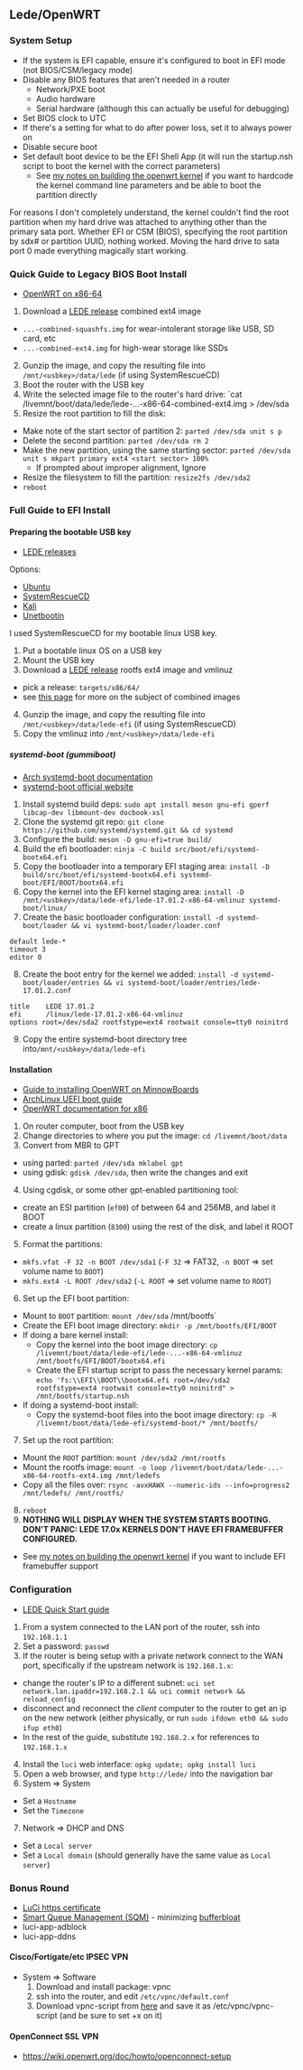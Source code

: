 ## Lede/OpenWRT

### System Setup
* If the system is EFI capable, ensure it's configured to boot in EFI mode (not BIOS/CSM/legacy mode)
* Disable any BIOS features that aren't needed in a router
  * Network/PXE boot
  * Audio hardware
  * Serial hardware (although this can actually be useful for debugging)
* Set BIOS clock to UTC
* If there's a setting for what to do after power loss, set it to always power on
* Disable secure boot
* Set default boot device to be the EFI Shell App (it will run the startup.nsh script to boot the kernel with the correct parameters)
  * See [my notes on building the openwrt kernel](/hobbies/openwrt/kernel.html) if you want to hardcode the kernel command line parameters and be able to boot the partition directly

For reasons I don't completely understand, the kernel couldn't find the root partition when my hard drive was attached to anything other than the primary sata port. Whether EFI or CSM (BIOS), specifying the root partition by sdx# or partition UUID, nothing worked. Moving the hard drive to sata port 0 made everything magically start working.

### Quick Guide to Legacy BIOS Boot Install
* [OpenWRT on x86-64](https://we.riseup.net/lackof/openwrt-on-x86-64)


1. Download a [LEDE release](https://downloads.lede-project.org/releases/) combined ext4 image
  * `...-combined-squashfs.img` for wear-intolerant storage like USB, SD card, etc
  * `...-combined-ext4.img` for high-wear storage like SSDs
2. Gunzip the image, and copy the resulting file into `/mnt/<usbkey>/data/lede` (if using SystemRescueCD)
3. Boot the router with the USB key
4. Write the selected image file to the router's hard drive: `cat /livemnt/boot/data/lede/lede-...-x86-64-combined-ext4.img > /dev/sda
5. Resize the root partition to fill the disk:
  * Make note of the start sector of partition 2: `parted /dev/sda unit s p`
  * Delete the second partition: `parted /dev/sda rm 2`
  * Make the new partition, using the same starting sector: `parted /dev/sda unit s mkpart primary ext4 <start sector> 100%`
    * If prompted about improper alignment, Ignore
  * Resize the filesystem to fill the partition: `resize2fs /dev/sda2`
  * `reboot`

### Full Guide to EFI Install
#### Preparing the bootable USB key
* [LEDE releases](https://downloads.lede-project.org/releases/)

Options:
* [Ubuntu](https://wiki.ubuntu.com/LiveUsbPendrivePersistent)
* [SystemRescueCD](http://www.system-rescue-cd.org/Installing-SystemRescueCd-on-a-USB-stick/)
* [Kali](https://docs.kali.org/downloading/kali-linux-live-usb-install)
* [Unetbootin](https://unetbootin.github.io/)

I used SystemRescueCD for my bootable linux USB key.

1. Put a bootable linux OS on a USB key
2. Mount the USB key
3. Download a [LEDE release](https://downloads.lede-project.org/releases/) rootfs ext4 image and vmlinuz
  * pick a release: `targets/x86/64/`
  * see [this page](https://we.riseup.net/lackof/openwrt-on-x86-64#using-the-combined-images) for more on the subject of combined images
4. Gunzip the image, and copy the resulting file into `/mnt/<usbkey>/data/lede-efi` (if using SystemRescueCD)
5. Copy the vmlinuz into `/mnt/<usbkey>/data/lede-efi`

##### systemd-boot (gummiboot)
* [Arch systemd-boot documentation](https://wiki.archlinux.org/index.php/systemd-boot)
* [systemd-boot official website](https://www.freedesktop.org/wiki/Software/systemd/systemd-boot/)


1. Install systemd build deps: `sudo apt install meson gnu-efi gperf libcap-dev libmount-dev docbook-xsl`
2. Clone the systemd git repo: `git clone https://github.com/systemd/systemd.git && cd systemd`
3. Configure the build: `meson -D gnu-efi=true build/`
4. Build the efi bootloader: `ninja -C build src/boot/efi/systemd-bootx64.efi`
5. Copy the bootloader into a temporary EFI staging area: `install -D build/src/boot/efi/systemd-bootx64.efi systemd-boot/EFI/BOOT/bootx64.efi`
6. Copy the kernel into the EFI kernel staging area: `install -D /mnt/<usbkey>/data/lede-efi/lede-17.01.2-x86-64-vmlinuz systemd-boot/linux/`
7. Create the basic bootloader configuration: `install -d systemd-boot/loader && vi systemd-boot/loader/loader.conf`
  ```
  default lede-*
  timeout 3
  editor 0
  ```
8. Create the boot entry for the kernel we added: `install -d systemd-boot/loader/entries && vi systemd-boot/loader/entries/lede-17.01.2.conf`
  ```
  title    LEDE 17.01.2
  efi      /linux/lede-17.01.2-x86-64-vmlinuz
  options root=/dev/sda2 rootfstype=ext4 rootwait console=tty0 noinitrd
  ```
9. Copy the entire systemd-boot directory tree into`/mnt/<usbkey>/data/lede-efi`

#### Installation
* [Guide to installing OpenWRT on MinnowBoards](http://elinux.org/Minnowboard:MinnowMaxDistros#OpenWrt)
* [ArchLinux UEFI boot guide](https://wiki.archlinux.org/index.php/GNU_Parted#UEFI.2FGPT_examples)
* [OpenWRT documentation for x86](https://wiki.openwrt.org/inbox/doc/openwrt_x86)

1. On router computer, boot from the USB key
2. Change directories to where you put the image: `cd /livemnt/boot/data`
3. Convert from MBR to GPT
  * using parted: `parted /dev/sda mklabel gpt`
  * using gdisk: `gdisk /dev/sda`, then write the changes and exit
4. Using cgdisk, or some other gpt-enabled partitioning tool:
  * create an ESI partition (`ef00`) of between 64 and 256MB, and label it BOOT
  * create a linux partition (`8300`) using the rest of the disk, and label it ROOT
5. Format the partitions:
  * `mkfs.vfat -F 32 -n BOOT /dev/sda1` (`-F 32` => FAT32, `-n BOOT` => set volume name to `BOOT`)
  * `mkfs.ext4 -L ROOT /dev/sda2` (`-L ROOT` => set volume name to `ROOT`)
6. Set up the EFI boot partition:
  * Mount to `BOOT` partition: `mount /dev/sda` /mnt/bootfs`
  * Create the EFI boot image directory: `mkdir -p /mnt/bootfs/EFI/BOOT`
  * If doing a bare kernel install:
    * Copy the kernel into the boot image directory: `cp /livemnt/boot/data/lede-efi/lede-...-x86-64-vmlinuz /mnt/bootfs/EFI/BOOT/bootx64.efi`
    * Create the EFI startup script to pass the necessary kernel params: `echo 'fs:\\EFI\\BOOT\\bootx64.efi root=/dev/sda2 rootfstype=ext4 rootwait console=tty0 noinitrd" > /mnt/bootfs/startup.nsh`
  * If doing a systemd-boot install:
    * Copy the systemd-boot files into the boot image directory: `cp -R /livemnt/boot/data/lede-efi/systemd-boot/* /mnt/bootfs/`
7. Set up the root partition:
  * Mount the `ROOT` partition: `mount /dev/sda2 /mnt/rootfs`
  * Mount the rootfs image: `mount -o loop /livemnt/boot/data/lede-...-x86-64-rootfs-ext4.img /mnt/ledefs`
  * Copy all the files over: `rsync -avxHAWX --numeric-ids --info=progress2 /mnt/ledefs/ /mnt/rootfs/`
8. `reboot`
9. **NOTHING WILL DISPLAY WHEN THE SYSTEM STARTS BOOTING.  DON'T PANIC: LEDE 17.0x KERNELS DON'T HAVE EFI FRAMEBUFFER CONFIGURED.**
  * See [my notes on building the openwrt kernel](/hobbies/openwrt/kernel.html) if you want to include EFI framebuffer support


### Configuration
* [LEDE Quick Start guide](https://lede-project.org/docs/guide-quick-start/start)

1. From a system connected to the LAN port of the router, ssh into `192.168.1.1`
2. Set a password: `passwd`
3. If the router is being setup with a private network connect to the WAN port, specifically if the upstream network is `192.168.1.x`:
  * change the router's IP to a different subnet: `uci set network.lan.ipaddr=192.168.2.1 && uci commit network && reload_config`
  * disconnect and reconnect the _client_ computer to the router to get an ip on the new network (either physically, or run `sudo ifdown eth0 && sudo ifup eth0`)
  * In the rest of the guide, substitute `192.168.2.x` for references to `192.168.1.x`
4. Install the `luci` web interface: `opkg update; opkg install luci`
5. Open a web browser, and type `http://lede/` into the navigation bar
6. System => System
  * Set a `Hostname`
  * Set the `Timezone`
7. Network => DHCP and DNS
  * Set a `Local server`
  * Set a `Local domain` (should generally have the same value as `Local server`)


### Bonus Round
* [LuCi https certificate](https://lede-project.org/docs/user-guide/getting-rid-of-luci-https-certificate-warnings)
* [Smart Queue Management (SQM)](https://lede-project.org/docs/user-guide/sqm) - minimizing [bufferbloat](https://www.bufferbloat.net/projects/bloat/wiki/What_can_I_do_about_Bufferbloat/)
* luci-app-adblock
* luci-app-ddns

#### Cisco/Fortigate/etc IPSEC VPN
* System => Software
  1. Download and install package: vpnc
  2. ssh into the router, and edit `/etc/vpnc/default.conf`
  3. Download vpnc-script from [here](http://git.infradead.org/users/dwmw2/vpnc-scripts.git/blob_plain/HEAD:/vpnc-script) and save it as /etc/vpnc/vpnc-script (and be sure to set +x on it)

#### OpenConnect SSL VPN
* https://wiki.openwrt.org/doc/howto/openconnect-setup
